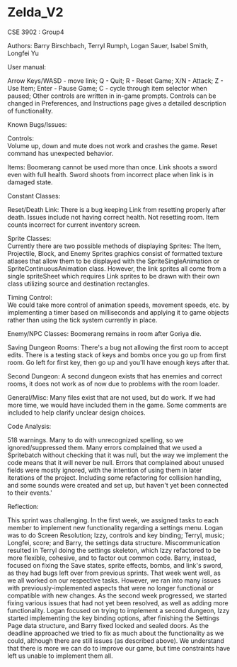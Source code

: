 # Zelda_V2

CSE 3902 : Group4

Authors: Barry Birschbach, Terryl Rumph, Logan Sauer, Isabel Smith, Longfei Yu

User manual:

Arrow Keys/WASD - move link;
Q - Quit;
R - Reset Game;
X/N - Attack;
Z - Use Item;
Enter - Pause Game;
C - cycle through item selector when paused;
Other controls are written in in-game prompts.
Controls can be changed in Preferences, and Instructions page gives a detailed description of functionality.


Known Bugs/Issues:

Controls:  
Volume up, down and mute does not work and crashes the game. Reset command has unexpected behavior.

Items:
Boomerang cannot be used more than once. Link shoots a sword even with full health. Sword shoots from incorrect place when link is in damaged state. 

Constant Classes: 

Reset/Death Link:
There is a bug keeping Link from resetting properly after death.  Issues include not having correct health.  Not resetting room.  Item counts incorrect for current inventory screen.

Sprite Classes:  
Currently there are two possible methods of displaying Sprites:  The Item, Projectile, Block, and Enemy Sprites graphics consist of formatted texture atlases that allow them to be displayed with the SpriteSingleAnimation or SpriteContinuousAnimation class.  However, the link sprites all come from a single spriteSheet which requires Link sprites to be drawn with their own class utilizing source and destination rectangles.

Timing Control:  
We could take more control of animation speeds, movement speeds, etc.  by implementing a timer based on milliseconds and applying it to game objects rather than using the tick system currently in place.

Enemy/NPC Classes:
Boomerang remains in room after Goriya die.

Saving Dungeon Rooms:
There's a bug not allowing the first room to accept edits.  There is a testing stack of keys and bombs once you go up from first room.  Go left for first key, then go up and you'll have enough keys after that.

Second Dungeon:
A second dungeon exists that has enemies and correct rooms, it does not work as of now due to problems with the room loader.

General/Misc:
Many files exist that are not used, but do work. If we had more time, we would have included them in the game. Some comments are included to help clarify unclear design choices.

Code Analysis:

518 warnings. Many to do with unrecognized spelling, so we ignored/suppressed them. Many errors complained that we used a Spritebatch without checking that it was null, but the way we implement the code means that it will never be null. Errors that complained about unused fields were mostly ignored, with the intention of using them in later iterations of the project.  Including some refactoring for collision handling, and some sounds were created and set up, but haven't yet been connected to their events.'

Reflection:

This sprint was challenging. In the first week, we assigned tasks to each member to implement new functionality regarding a settings menu. Logan was to do Screen Resolution; Izzy, controls and key binding; Terryl, music; Longfei, score; and Barry, the settings data structure. Miscommunication resulted in Terryl doing the settings skeleton, which Izzy refactored to be more flexible, cohesive, and to factor out common code. Barry, instead, focused on fixing the Save states, sprite effects, bombs, and link's sword, as they had bugs left over from previous sprints. That week went well, as we all worked on our respective tasks. However, we ran into many issues with previously-implemented aspects that were no longer functional or compatible with new changes. As the second week progressed, we started fixing various issues that had not yet been resolved, as well as adding more functionality. Logan focused on trying to implement a second dungeon, Izzy started implementing the key binding options, after finishing the Settings Page data structure, and Barry fixed locked and sealed doors. As the deadline approached we tried to fix as much about the functionality as we could, although there are still issues (as described above). We understand that there is more we can do to improve our game, but time constraints have left us unable to implement them all. 
